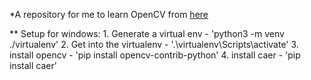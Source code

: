 *A repository for me to learn OpenCV from [here](https://www.youtube.com/watch?v=oXlwWbU8l2o)

** Setup for windows:
    1. Generate a virtual env - 'python3 -m venv ./virtualenv'
    2. Get into the virtualenv - '.\virtualenv\Scripts\activate'
    3. install opencv - 'pip install opencv-contrib-python'
    4. install caer - 'pip install caer'
